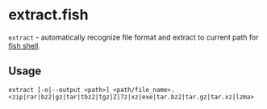 # extract.fish

`extract` - automatically recognize file format and extract to current path for [fish shell](https://github.com/fish-shell/fish-shell).

## Usage

    extract [-o|--output <path>] <path/file_name>.<zip|rar|bz2|gz|tar|tbz2|tgz|Z|7z|xz|exe|tar.bz2|tar.gz|tar.xz|lzma>


